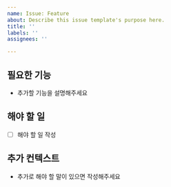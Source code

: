 ```yaml
---
name: Issue: Feature
about: Describe this issue template's purpose here.
title: ''
labels: ''
assignees: ''

---
```


## 필요한 기능
- 추가할 기능을 설명해주세요

## 해야 할 일 
- [ ] 해야 할 일 작성

## 추가 컨텍스트
- 추가로 해야 할 말이 있으면 작성해주세요
